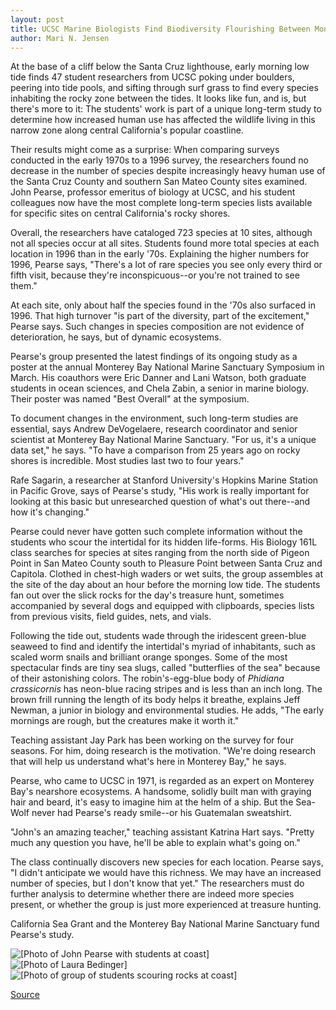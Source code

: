 ```yaml
---
layout: post
title: UCSC Marine Biologists Find Biodiversity Flourishing Between Monterey Bay Tides
author: Mari N. Jensen
---
```


At the base of a cliff below the Santa Cruz lighthouse, early morning low tide finds 47 student researchers from UCSC poking under boulders, peering into tide pools, and sifting through surf grass to find every species inhabiting the rocky zone between the tides. It looks like fun, and is, but there's more to it: The students' work is part of a unique long-term study to determine how increased human use has affected the wildlife living in this narrow zone along central California's popular coastline.

Their results might come as a surprise: When comparing surveys conducted in the early 1970s to a 1996 survey, the researchers found no decrease in the number of species despite increasingly heavy human use of the Santa Cruz County and southern San Mateo County sites examined. John Pearse, professor emeritus of biology at UCSC, and his student colleagues now have the most complete long-term species lists available for specific sites on central California's rocky shores.

Overall, the researchers have cataloged 723 species at 10 sites, although not all species occur at all sites. Students found more total species at each location in 1996 than in the early '70s. Explaining the higher numbers for 1996, Pearse says, "There's a lot of rare species you see only every third or fifth visit, because they're inconspicuous--or you're not trained to see them."

At each site, only about half the species found in the '70s also surfaced in 1996. That high turnover "is part of the diversity, part of the excitement," Pearse says. Such changes in species composition are not evidence of deterioration, he says, but of dynamic ecosystems.

Pearse's group presented the latest findings of its ongoing study as a poster at the annual Monterey Bay National Marine Sanctuary Symposium in March. His coauthors were Eric Danner and Lani Watson, both graduate students in ocean sciences, and Chela Zabin, a senior in marine biology. Their poster was named "Best Overall" at the symposium.

To document changes in the environment, such long-term studies are essential, says Andrew DeVogelaere, research coordinator and senior scientist at Monterey Bay National Marine Sanctuary. "For us, it's a unique data set," he says. "To have a comparison from 25 years ago on rocky shores is incredible. Most studies last two to four years."

Rafe Sagarin, a researcher at Stanford University's Hopkins Marine Station in Pacific Grove, says of Pearse's study, "His work is really important for looking at this basic but unresearched question of what's out there--and how it's changing."

Pearse could never have gotten such complete information without the students who  scour the intertidal for its hidden life-forms. His Biology 161L class searches for species at sites ranging from the north side of Pigeon Point in San Mateo County south to Pleasure Point between Santa Cruz and Capitola. Clothed in chest-high waders or wet suits, the group assembles at the site of the day about an hour before the morning low tide. The students fan out over the slick rocks for the day's treasure hunt, sometimes accompanied by several dogs and equipped with clipboards, species lists from previous visits, field guides, nets, and vials.

Following the tide out, students wade through the iridescent green-blue seaweed to find and identify the intertidal's myriad of inhabitants, such as scaled worm snails and brilliant orange sponges. Some of the most spectacular finds are tiny sea slugs, called "butterflies of the sea" because of their astonishing colors. The robin's-egg-blue body of _Phidiana crassicornis_ has neon-blue racing stripes and is less than an inch long. The brown frill running the length of its body helps it breathe, explains Jeff Newman, a junior in biology and environmental studies. He adds, "The early mornings are rough, but the creatures make it worth it."

Teaching assistant Jay Park has been working on the survey for four seasons. For him, doing research is the motivation. "We're doing research that will help us understand what's here in Monterey Bay," he says.

Pearse, who came to UCSC in 1971, is regarded as an expert on Monterey Bay's nearshore ecosystems. A handsome, solidly built man with graying hair and beard, it's easy to imagine him at the helm of a ship. But the Sea-Wolf never had Pearse's ready smile--or his Guatemalan sweatshirt.

"John's an amazing teacher," teaching assistant Katrina Hart says. "Pretty much any question you have, he'll be able to explain what's going on."

The class continually discovers new species for each location. Pearse says, "I didn't anticipate we would have this richness. We may have an increased number of species, but I don't know that yet." The researchers must do further analysis to determine whether there are indeed more species present, or whether the group is just more experienced at treasure hunting.

California Sea Grant and the Monterey Bay National Marine Sanctuary fund Pearse's study.

![\[Photo of John Pearse with students at coast\]][1]
![\[Photo of Laura Bedinger\]][2]
![\[Photo of group of students scouring rocks at coast\]][3]

[1]: http://www1.ucsc.edu/oncampus/art/pearse.trio.gif
[2]: http://www1.ucsc.edu/oncampus/art/pearse.student.gif
[3]: http://www1.ucsc.edu/oncampus/art/pearse.group.gif

[Source](http://www1.ucsc.edu/oncampus/currents/97-05-26/pearse.htm "Permalink to Marine biologists find biodiversity: 05-26-97")
